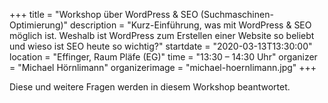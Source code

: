 +++
title = "Workshop über WordPress & SEO (Suchmaschinen-Optimierung)"
description = "Kurz-Einführung, was mit WordPress & SEO möglich ist. Weshalb ist WordPress zum Erstellen einer Website so beliebt und wieso ist SEO heute so wichtig?"
startdate = "2020-03-13T13:30:00"
location = "Effinger, Raum Pläfe (EG)"
time = "13:30 – 14:30 Uhr"
organizer = "Michael Hörnlimann"
organizerimage = "michael-hoernlimann.jpg"
+++

 Diese und weitere Fragen werden in diesem Workshop beantwortet.
